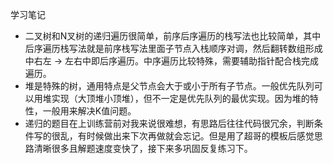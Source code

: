 学习笔记

* 二叉树和N叉树的递归遍历很简单，前序后序遍历的栈写法也比较简单，其中后序遍历栈写法就是前序栈写法里面子节点入栈顺序对调，然后翻转数组形成中右左 -> 左右中即后序遍历。中序遍历比较特殊，需要辅助指针配合栈完成遍历。
* 堆是特殊的树，通用特点是父节点会大于或小于所有子节点。一般优先队列可以用堆实现（大顶堆小顶堆），但不一定是优先队列的最优实现。因为堆的特性，一般用来解决K值问题。
* 递归的题目在上训练营前对我来说很难想，有思路后往往代码很冗余，判断条件写的很乱，有时候做出来下次再做就会忘记。但是用了超哥的模板后感觉思路清晰很多且解题速度变快了，接下来多巩固反复练习下。